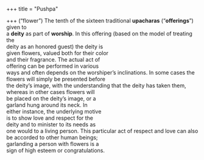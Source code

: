 +++
title = "Pushpa"

+++
(“flower”) The tenth of the sixteen traditional **upacharas** (“**offerings**”) given to  
a **deity** as part of **worship**. In this offering (based on the model of treating the  
deity as an honored guest) the deity is  
given flowers, valued both for their color  
and their fragrance. The actual act of  
offering can be performed in various  
ways and often depends on the worshiper’s inclinations. In some cases the  
flowers will simply be presented before  
the deity’s image, with the understanding that the deity has taken them,  
whereas in other cases flowers will  
be placed on the deity’s image, or a  
garland hung around its neck. In  
either instance, the underlying motive  
is to show love and respect for the  
deity and to minister to its needs as  
one would to a living person. This particular act of respect and love can also  
be accorded to other human beings;  
garlanding a person with flowers is a  
sign of high esteem or congratulations.